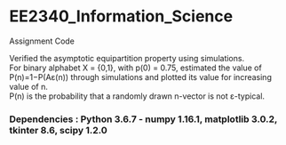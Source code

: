 # EE2340_Information_Science
Assignment Code

Verified the asymptotic equipartition property using simulations.  
For binary alphabet X = {0,1}, with p(0) = 0.75, estimated the value of P(n)=1−P(Aε(n)) through simulations and plotted its value for increasing value of n.  
P(n) is the probability that a randomly drawn n-vector is not ε-typical.

 
### Dependencies : Python 3.6.7 - numpy 1.16.1, matplotlib 3.0.2, tkinter 8.6, scipy 1.2.0
